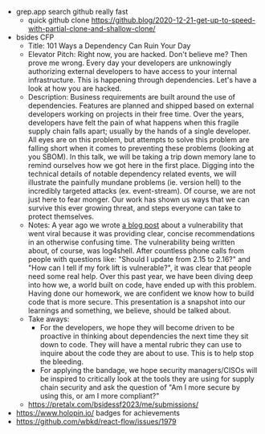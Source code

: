 - grep.app search github really fast
	- quick github clone https://github.blog/2020-12-21-get-up-to-speed-with-partial-clone-and-shallow-clone/
- bsides CFP
	- Title: 101 Ways a Dependency Can Ruin Your Day
	- Elevator Pitch: Right now, you are hacked. Don't believe me? Then prove me wrong. Every day your developers are unknowingly authorizing external developers to have access to your internal infrastructure. This is happening through dependencies. Let's have a look at how you are hacked.
	- Description: Business requirements are built around the use of dependencies. Features are planned and shipped based on external developers working on projects in their free time. Over the years, developers have felt the pain of what happens when this fragile supply chain falls apart; usually by the hands of a single developer. All eyes are on this problem, but attempts to solve this problem are falling short when it comes to preventing these problems (looking at you SBOM). In this talk, we will be taking a trip down memory lane to remind ourselves how we got here in the first place. Digging into the technical details of notable dependency related events, we will illustrate the painfully mundane problems (ie. version hell) to the incredibly targeted attacks (ex. event-stream). Of course, we are not just here to fear monger. Our work has shown us ways that we can survive this ever growing threat, and steps everyone can take to protect themselves.
	- Notes: A year ago we wrote [a blog post](https://www.lunasec.io/docs/blog/log4j-zero-day/) about a vulnerability that went viral because it was providing clear, concise recommendations in an otherwise confusing time. The vulnerability being written about, of course, was log4shell. After countless phone calls from people with questions like: "Should I update from 2.15 to 2.16?" and "How can I tell if my fork lift is vulnerable?", it was clear that people need some real help. Over this past year, we have been diving deep into how we, a world built on code, have ended up with this problem. Having done our homework, we are confident we know how to build code that is more secure. This presentation is a snapshot into our learnings and something, we believe, should be talked about.
	- Take aways:
		- For the developers, we hope they will become driven to be proactive in thinking about dependencies the next time they sit down to code. They will have a mental rubric they can use to inquire about the code they are about to use. This is to help stop the bleeding.
		- For applying the bandage, we hope security managers/CISOs will be inspired to critically look at the tools they are using for supply chain security and ask the question of "Am I more secure by using this, or am I more compliant?"
	- https://pretalx.com/bsidessf2023/me/submissions/
- https://www.holopin.io/ badges for achievements
- https://github.com/wbkd/react-flow/issues/1979